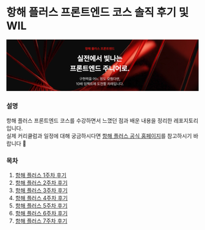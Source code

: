 # 항해 플러스 프론트엔드 코스 솔직 후기 및 WIL

<img src="images/thumbnail.png">

### 설명

항해 플러스 프론트엔드 코스를 수강하면서 느꼈던 점과 배운 내용을 정리한 레포지토리입니다.  
실제 커리큘럼과 일정에 대해 궁금하시다면 [항해 플러스 공식 홈페이지](https://hanghae99.spartacodingclub.kr/plus/fe)를 참고하시기 바랍니다 🙇

### 목차

1. [항해 플러스 1주차 후기](/항해플러스_1주차_후기.md)
2. [항해 플러스 2주차 후기](/항해플러스_2주차_후기.md)
3. [항해 플러스 3주차 후기](/항해플러스_3주차_후기.md)
4. [항해 플러스 4주차 후기](/항해플러스_4주차_후기.md)
5. [항해 플러스 5주차 후기](/항해플러스_5주차_후기.md)
6. [항해 플러스 6주차 후기](/항해플러스_6주차_후기.md)
7. [항해 플러스 7주차 후기](/항해플러스_7주차_후기.md)
